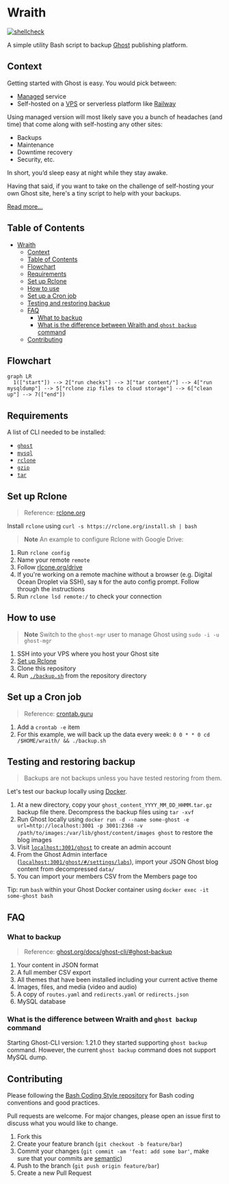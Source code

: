 # Wraith

[![shellcheck](https://github.com/ngshiheng/wraith/actions/workflows/shellcheck.yml/badge.svg)](https://github.com/ngshiheng/wraith/actions/workflows/shellcheck.yml)

A simple utility Bash script to backup [Ghost](https://github.com/TryGhost/Ghost) publishing platform.

## Context

Getting started with Ghost is easy. You would pick between:

-   [Managed](https://ghost.org/pricing/) service
-   Self-hosted on a [VPS](https://marketplace.digitalocean.com/apps/ghost) or serverless platform like [Railway](https://blog.railway.app/p/ghost)

Using managed version will most likely save you a bunch of headaches (and time) that come along with self-hosting any other sites:

-   Backups
-   Maintenance
-   Downtime recovery
-   Security, etc.

In short, you’d sleep easy at night while they stay awake.

Having that said, if you want to take on the challenge of self-hosting your own Ghost site, here's a tiny script to help with your backups.

[Read more...](https://jerrynsh.com/backing-up-ghost-blog-in-5-steps/)

## Table of Contents

- [Wraith](#wraith)
  - [Context](#context)
  - [Table of Contents](#table-of-contents)
  - [Flowchart](#flowchart)
  - [Requirements](#requirements)
  - [Set up Rclone](#set-up-rclone)
  - [How to use](#how-to-use)
  - [Set up a Cron job](#set-up-a-cron-job)
  - [Testing and restoring backup](#testing-and-restoring-backup)
  - [FAQ](#faq)
    - [What to backup](#what-to-backup)
    - [What is the difference between Wraith and `ghost backup` command](#what-is-the-difference-between-wraith-and-ghost-backup-command)
  - [Contributing](#contributing)

## Flowchart

```mermaid
graph LR
  1(["start"]) --> 2["run checks"] --> 3["tar content/"] --> 4["run mysqldump"] --> 5["rclone zip files to cloud storage"] --> 6["clean up"] --> 7(["end"])
```

## Requirements

A list of CLI needed to be installed:

-   [`ghost`](https://ghost.org/docs/ghost-cli/)
-   [`mysql`](https://www.mysql.com/)
-   [`rclone`](https://rclone.org/install/)
-   [`gzip`](https://www.gnu.org/software/gzip/)
-   [`tar`](https://www.gnu.org/software/tar/)

## Set up Rclone

> Reference: [rclone.org](https://rclone.org/)

Install `rclone` using `curl -s https://rclone.org/install.sh | bash`

> **Note**
> An example to configure Rclone with Google Drive:

1. Run `rclone config`
2. Name your remote `remote`
3. Follow [rlcone.org/drive](https://rclone.org/drive/)
4. If you're working on a remote machine without a browser (e.g. Digital Ocean Droplet via SSH), say `N` for the auto config prompt. Follow through the instructions
5. Run `rclone lsd remote:/` to check your connection

## How to use

> **Note**
> Switch to the `ghost-mgr` user to manage Ghost using `sudo -i -u ghost-mgr`

1. SSH into your VPS where you host your Ghost site
2. [Set up Rclone](#set-up-rclone)
3. Clone this repository
4. Run [`./backup.sh`](backup.sh) from the repository directory

## Set up a Cron job

> Reference: [crontab.guru](https://crontab.guru/every-week)

1. Add a `crontab -e` item
2. For this example, we will back up the data every week: `0 0 * * 0 cd /$HOME/wraith/ && ./backup.sh`

## Testing and restoring backup

> Backups are not backups unless you have tested restoring from them.

Let's test our backup locally using [Docker](https://hub.docker.com/_/ghost).

1. At a new directory, copy your `ghost_content_YYYY_MM_DD_HHMM.tar.gz` backup file there. Decompress the backup files using `tar -xvf`
2. Run Ghost locally using `docker run -d --name some-ghost -e url=http://localhost:3001 -p 3001:2368 -v /path/to/images:/var/lib/ghost/content/images ghost` to restore the blog images
3. Visit [`localhost:3001/ghost`](http://localhost:3001/ghost) to create an admin account
4. From the Ghost Admin interface ([`localhost:3001/ghost/#/settings/labs`](http://localhost:3001/ghost/#/settings/labs)), import your JSON Ghost blog content from decompressed `data/`
5. You can import your members CSV from the Members page too

Tip: run `bash` within your Ghost Docker container using `docker exec -it some-ghost bash`

## FAQ

### What to backup

> Reference: [ghost.org/docs/ghost-cli/#ghost-backup](https://ghost.org/docs/ghost-cli/#ghost-backup)

1. Your content in JSON format
2. A full member CSV export
3. All themes that have been installed including your current active theme
4. Images, files, and media (video and audio)
5. A copy of `routes.yaml` and `redirects.yaml` or `redirects.json`
6. MySQL database

### What is the difference between Wraith and `ghost backup` command

Starting Ghost-CLI version: 1.21.0 they started supporting `ghost backup` command. However, the current `ghost backup` command does not support MySQL dump.

## Contributing

Please following the [Bash Coding Style repository](https://github.com/icy/bash-coding-style) for Bash coding conventions and good practices.

Pull requests are welcome. For major changes, please open an issue first to discuss what you would like to change.

1. Fork this
2. Create your feature branch (`git checkout -b feature/bar`)
3. Commit your changes (`git commit -am 'feat: add some bar'`, make sure that your commits are [semantic](https://www.conventionalcommits.org/en/v1.0.0/#summary))
4. Push to the branch (`git push origin feature/bar`)
5. Create a new Pull Request
